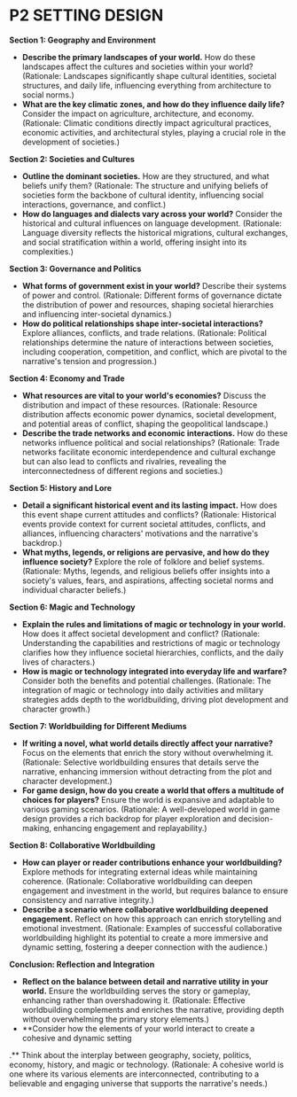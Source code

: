 
# P2 SETTING DESIGN

**Section 1: Geography and Environment**
- **Describe the primary landscapes of your world.** How do these landscapes affect the cultures and societies within your world? (Rationale: Landscapes significantly shape cultural identities, societal structures, and daily life, influencing everything from architecture to social norms.)
- **What are the key climatic zones, and how do they influence daily life?** Consider the impact on agriculture, architecture, and economy. (Rationale: Climatic conditions directly impact agricultural practices, economic activities, and architectural styles, playing a crucial role in the development of societies.)

**Section 2: Societies and Cultures**
- **Outline the dominant societies.** How are they structured, and what beliefs unify them? (Rationale: The structure and unifying beliefs of societies form the backbone of cultural identity, influencing social interactions, governance, and conflict.)
- **How do languages and dialects vary across your world?** Consider the historical and cultural influences on language development. (Rationale: Language diversity reflects the historical migrations, cultural exchanges, and social stratification within a world, offering insight into its complexities.)

**Section 3: Governance and Politics**
- **What forms of government exist in your world?** Describe their systems of power and control. (Rationale: Different forms of governance dictate the distribution of power and resources, shaping societal hierarchies and influencing inter-societal dynamics.)
- **How do political relationships shape inter-societal interactions?** Explore alliances, conflicts, and trade relations. (Rationale: Political relationships determine the nature of interactions between societies, including cooperation, competition, and conflict, which are pivotal to the narrative's tension and progression.)

**Section 4: Economy and Trade**
- **What resources are vital to your world's economies?** Discuss the distribution and impact of these resources. (Rationale: Resource distribution affects economic power dynamics, societal development, and potential areas of conflict, shaping the geopolitical landscape.)
- **Describe the trade networks and economic interactions.** How do these networks influence political and social relationships? (Rationale: Trade networks facilitate economic interdependence and cultural exchange but can also lead to conflicts and rivalries, revealing the interconnectedness of different regions and societies.)

**Section 5: History and Lore**
- **Detail a significant historical event and its lasting impact.** How does this event shape current attitudes and conflicts? (Rationale: Historical events provide context for current societal attitudes, conflicts, and alliances, influencing characters' motivations and the narrative's backdrop.)
- **What myths, legends, or religions are pervasive, and how do they influence society?** Explore the role of folklore and belief systems. (Rationale: Myths, legends, and religious beliefs offer insights into a society's values, fears, and aspirations, affecting societal norms and individual character beliefs.)

**Section 6: Magic and Technology**
- **Explain the rules and limitations of magic or technology in your world.** How does it affect societal development and conflict? (Rationale: Understanding the capabilities and restrictions of magic or technology clarifies how they influence societal hierarchies, conflicts, and the daily lives of characters.)
- **How is magic or technology integrated into everyday life and warfare?** Consider both the benefits and potential challenges. (Rationale: The integration of magic or technology into daily activities and military strategies adds depth to the worldbuilding, driving plot development and character growth.)

**Section 7: Worldbuilding for Different Mediums**
- **If writing a novel, what world details directly affect your narrative?** Focus on the elements that enrich the story without overwhelming it. (Rationale: Selective worldbuilding ensures that details serve the narrative, enhancing immersion without detracting from the plot and character development.)
- **For game design, how do you create a world that offers a multitude of choices for players?** Ensure the world is expansive and adaptable to various gaming scenarios. (Rationale: A well-developed world in game design provides a rich backdrop for player exploration and decision-making, enhancing engagement and replayability.)

**Section 8: Collaborative Worldbuilding**
- **How can player or reader contributions enhance your worldbuilding?** Explore methods for integrating external ideas while maintaining coherence. (Rationale: Collaborative worldbuilding can deepen engagement and investment in the world, but requires balance to ensure consistency and narrative integrity.)
- **Describe a scenario where collaborative worldbuilding deepened engagement.** Reflect on how this approach can enrich storytelling and emotional investment. (Rationale: Examples of successful collaborative worldbuilding highlight its potential to create a more immersive and dynamic setting, fostering a deeper connection with the audience.)

**Conclusion: Reflection and Integration**
- **Reflect on the balance between detail and narrative utility in your world.** Ensure the worldbuilding serves the story or gameplay, enhancing rather than overshadowing it. (Rationale: Effective worldbuilding complements and enriches the narrative, providing depth without overwhelming the primary story elements.)
- **Consider how the elements of your world interact to create a cohesive and dynamic setting

.** Think about the interplay between geography, society, politics, economy, history, and magic or technology. (Rationale: A cohesive world is one where its various elements are interconnected, contributing to a believable and engaging universe that supports the narrative's needs.)




